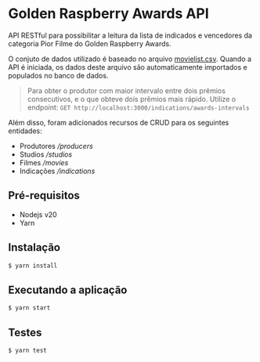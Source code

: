 # Golden Raspberry Awards API

API RESTful para possibilitar a leitura da lista de indicados e vencedores da categoria Pior Filme do Golden Raspberry Awards.

O conjuto de dados utilizado é baseado no arquivo [movielist.csv](movielist.csv). Quando a API é iniciada, os dados deste arquivo são automaticamente importados e populados no banco de dados.

> Para obter o produtor com maior intervalo entre dois prêmios consecutivos, e o que
> obteve dois prêmios mais rápido. Utilize o endpoint: `GET http://localhost:3000/indications/awards-intervals`

Além disso, foram adicionados recursos de CRUD para os seguintes entidades:

- Produtores _/producers_
- Studios _/studios_
- Filmes _/movies_
- Indicações _/indications_

## Pré-requisitos

- Nodejs v20
- Yarn

## Instalação

```bash
$ yarn install
```

## Executando a aplicação

```bash
$ yarn start
```

## Testes

```bash
$ yarn test
```
